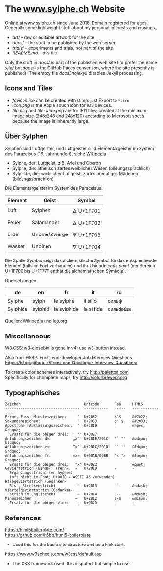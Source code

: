 
# The www.sylphe.ch Website

Online at www.sylphe.ch since June 2018. Domain registered for ages.  
Generally some lightweight stuff about my personal interests and musings.

- *art/* – raw or editable artwork for the site
- *docs/* – the stuff to be published by the web server
- *trials/* – experiments and trials, not part of the site
- *README.md* – this file

Only the stuff in *docs/* is part of the published web site
(I'd prefer the name *site/* but *docs/* is the GitHub Pages
convention, where the site presently is published). The empty
file *docs/.nojekyll* disables Jekyll processing.


## Icons and Tiles

- *favicon.ico* can be created with Gimp: just Export to `*.ico`
- *icon.png* is the Apple Touch Icon for iOS devices.
- *tile.png* and *tile-wide.png* are for IE11 tiles; created
  at the minimum image size (248x248 and 248x120) according
  to Microsoft specs because the image is inherently large.


## Über Sylphen

Sylphen sind Luftgeister, und Luftgeister sind Elementargeister
im System des Paracelsus (16. Jahrhundert), siehe
[Wikipedia](https://de.wikipedia.org/wiki/Sylphe)

- Sylphe, der: Luftgeist, z.B. Ariel und Oberon
- Sylphe, die: ätherisch zartes weibliches Wesen (bildungssprachlich)
- Sylphide, die: weiblicher Luftgeist; zartes anmutiges Mädchen
  (bildungssprachlich)

Die Elementargeister im System des Paracelsus:

|Element|Geist|Symbol|
|-------|-----|-------
|Luft|Sylphen|🜁 U+1F701|
|Feuer|Salamander|🜂 U+1F702|
|Erde|Gnome/Zwerge|🜃 U+1F703|
|Wasser|Undinen|🜄 U+1F704|

Die Spalte *Symbol* zeigt das alchemistische Symbol für
das entsprechende Element (falls im Font vorhanden) und
ihr Unicode *code point* (der Bereich U+1F700 bis U+1F77F
enthät die alchemistischen Symbole).

Übersetzungen

| de | en | fr | it | ru |
|----|----|----|----|----|
|Sylphe|sylph|le sylphe|il silfo|сильф|
|Sylphide|sylphid|la sylphide|la sìlfide| сильфи́да |

Quellen: Wikipedia und leo.org


## Miscellaneous

W3.CSS: w3-closebtn is gone in v4; use w3-button instead.

Also from H5BP: Front-end-developer Job Interview Questions  
<https://h5bp.github.io/Front-end-Developer-Interview-Questions/>

To create color schemes interactively, try <http://paletton.com>  
Specifically for choropleth maps, try <http://colorbrewer2.org>


## Typographisches

```text
Zeichen                             Unicode       TeX     HTML5
----------------------------------  -----------   -----   ----------------
Prime, Fuss, Minutenzeichen:     ′  U+2032        $'$     &#2022;
Sekundenzeichen:                 ″  U+2033        $''$    &#2033;
Apostrphe (Auslassungszeichen):  ’  U+2019        '       &apos; &rsquo;
  Ersatz für die obigen drei:  ' '' U+0027
Anführungszeichen de:          „x“  U+201E/201C   "` "'   &bdquo; &ldquo;
Anführungszeichen en:          “x”  U+201C/201D   `` ''   &ldquo; &rdquo;
Anführungszeichen fr:          «x»  U+00AB/00BB   "< ">   &laquo; &raquo;
  Ersatz für die obigen drei:   "x" U+0022                &quot;
Geviertstrich (Binde-, Trenn-,  ‐   U+2010        -       -
  Ergänzungsstrich) (en hyphen)
  (oft nicht im Font; U+002D = ASCII 45 verwenden)
Halbgeviertstrich (Gedanken-
  Bis-, Streckenstrich)          –  U+2013        --      &ndash;
Viertelgeviertstrich (Gedanken-
  strich im Englischen)          —  U+2014        ---     &mdash;
Minuszeichen                    ‒   U+2012        $-$     &minus;
  Ersatz für die obigen vier:    -  U+002D        -       -
```


## References

<https://html5boilerplate.com/>  
<https://github.com/h5bp/html5-boilerplate>

- Used this for the basic site structure and as a kick start.

<https://www.w3schools.com/w3css/default.asp>

- The CSS framework used. It is disputed, but simple to use.

